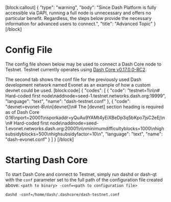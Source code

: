 [block:callout]
{
  "type": "warning",
  "body": "Since Dash Platform is fully accessible via DAPI, running a full node is unnecessary and offers no particular benefit. Regardless, the steps below provide the necessary information for advanced users to connect.",
  "title": "Advanced Topic"
}
[/block]
# Config File

 The config file shown below may be used to connect a Dash Core node to Testnet. Testnet currently operates using [Dash Core v0.17.0.0-RC2](https://github.com/dashpay/dash/tree/v0.17.0.0-rc2). 

The second tab shows the conf file for the previously used Dash development network named Evonet as an example of how a custom devnet could be used.
[block:code]
{
  "codes": [
    {
      "code": "testnet=1\n\n# Hard-coded first node\naddnode=seed-1.testnet.networks.dash.org:19999",
      "language": "text",
      "name": "dash-testnet.conf"
    },
    {
      "code": "devnet=evonet-8\n\n[devnet]\n# The [devnet] section heading is required as of Dash Core 0.16\nport=20001\nsporkaddr=yQuAu9YAMt4yEiXBeDp3q5bKpo7jsC2eEj\n\n# Hard-coded first node\naddnode=seed-1.evonet.networks.dash.org:20001\n\nminimumdifficultyblocks=1000\nhighsubsidyblocks=500\nhighsubsidyfactor=10\n",
      "language": "text",
      "name": "dash-evonet.conf"
    }
  ]
}
[/block]
# Starting Dash Core

To start Dash Core and connect to Testnet, simply run dashd or dash-qt with the `conf` parameter set to the full path of the configuration file created above: `<path to binary> -conf=<path to configuration file>`

```shell Start dashd on Testnet
dashd -conf=/home/dash/.dashcore/dash-testnet.conf
```